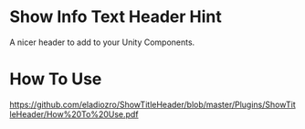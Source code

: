 # Show Info Text Header Hint
A nicer header to add to your Unity Components.

# How To Use 
https://github.com/eladiozro/ShowTitleHeader/blob/master/Plugins/ShowTitleHeader/How%20To%20Use.pdf



